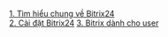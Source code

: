 [1. Tìm hiểu chung về Bitrix24](./Gioi-thieu-Bitrix24.md)  
[2. Cài đặt Bitrix24](./Install-bitrix24.md)
[3. Bitrix dành cho user](./Bitrix-danh-cho-user.md)
